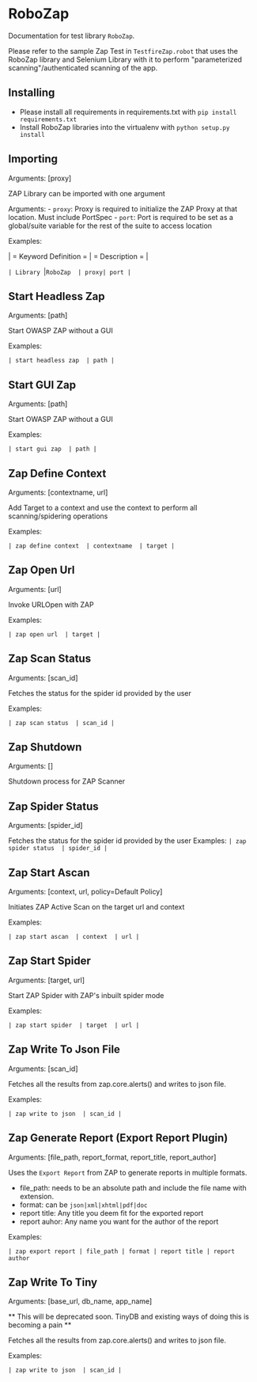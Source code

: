 RoboZap
=======
Documentation for test library ``RoboZap``.

Please refer to the sample Zap Test in ``TestfireZap.robot`` that uses the RoboZap library and Selenium Library with it to perform "parameterized scanning"/authenticated scanning of the app. 

Installing
----------
- Please install all requirements in requirements.txt with `pip install requirements.txt`
- Install RoboZap libraries into the virtualenv with `python setup.py install`

Importing
---------
Arguments:  [proxy]

ZAP Library can be imported with one argument

Arguments:
    - ``proxy``: Proxy is required to initialize the ZAP Proxy at that location. Must include PortSpec
    - ``port``: Port is required to be set as a global/suite variable for the rest of the suite to access
location


Examples:

| = Keyword Definition =  | = Description =  |

`| Library `|` RoboZap  | proxy| port | `

Start Headless Zap
------------------
Arguments:  [path]

Start OWASP ZAP without a GUI

Examples:

`| start headless zap  | path |`

Start GUI Zap
------------------
Arguments:  [path]

Start OWASP ZAP without a GUI

Examples:

`| start gui zap  | path |`

Zap Define Context
------------------
Arguments:  [contextname, url]

Add Target to a context and use the context to perform all scanning/spidering
operations

Examples:

`| zap define context  | contextname  | target |`

Zap Open Url
------------
Arguments:  [url]

Invoke URLOpen with ZAP

Examples:

`| zap open url  | target |`

Zap Scan Status
---------------
Arguments:  [scan_id]

Fetches the status for the spider id provided by the user

Examples:

`| zap scan status  | scan_id |`

Zap Shutdown
------------
Arguments:  []

Shutdown process for ZAP Scanner

Zap Spider Status
-----------------
Arguments:  [spider_id]

Fetches the status for the spider id provided by the user
Examples:
`| zap spider status  | spider_id |`

Zap Start Ascan
---------------
Arguments:  [context, url, policy=Default Policy]

Initiates ZAP Active Scan on the target url and context

Examples:

`| zap start ascan  | context  | url |`

Zap Start Spider
----------------
Arguments:  [target, url]

Start ZAP Spider with ZAP's inbuilt spider mode

Examples:

`| zap start spider  | target  | url |`

Zap Write To Json File
----------------------
Arguments:  [scan_id]

Fetches all the results from zap.core.alerts() and writes to json file.

Examples:

`| zap write to json  | scan_id |`


Zap Generate Report  (Export Report Plugin)
----------------------
Arguments:  [file_path, report_format, report_title, report_author]

Uses the `Export Report` from ZAP to generate reports in multiple formats.
- file_path: needs to be an absolute path and include the file name with extension. 
- format: can be `json|xml|xhtml|pdf|doc`
- report title: Any title you deem fit for the exported report
- report auhor: Any name you want for the author of the report

Examples:

`| zap export report | file_path | format | report title | report author`


Zap Write To Tiny
-----------------
Arguments:  [base_url, db_name, app_name]

** This will be deprecated soon. TinyDB and existing ways of doing this is becoming a pain **

Fetches all the results from zap.core.alerts() and writes to json file.

Examples:

`| zap write to json  | scan_id |`